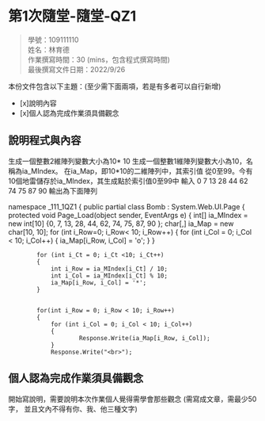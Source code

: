 ﻿# 第1次隨堂-隨堂-QZ1
>
>學號：109111110
><br />
>姓名：林育德
><br />
>作業撰寫時間：30 (mins，包含程式撰寫時間)
><br />
>最後撰寫文件日期：2022/9/26
>

本份文件包含以下主題：(至少需下面兩項，若是有多者可以自行新增)
- [x]說明內容
- [x]個人認為完成作業須具備觀念

## 說明程式與內容
生成一個整數2維陣列變數大小為10* 10
生成一個整數1維陣列變數大小為10，名稱為ia_MIndex。 在ia_Map，即10*10的二維陣列中，其索引值
從0至99。今有10個地雷儲存於ia_MIndex，其生成點於索引值0至99中
輸入 0 7 13 28 44 62 74 75 87 90 輸出為下面陣列

namespace _111_1QZ1
{
    public partial class Bomb : System.Web.UI.Page
    {
        protected void Page_Load(object sender, EventArgs e)
        {
            int[] ia_MIndex = new int[10] {0, 7, 13, 28, 44, 62, 74, 75, 87, 90 };
            char[,] ia_Map = new char[10, 10];
            for (int i_Row=0; i_Row< 10; i_Row++) {
                for (int i_Col = 0; i_Col < 10; i_Col++) {
                    ia_Map[i_Row, i_Col] = 'o';
                }
            }


            for (int i_Ct = 0; i_Ct <10; i_Ct++)
            {
                int i_Row = ia_MIndex[i_Ct] / 10;
                int i_Col = ia_MIndex[i_Ct] % 10;
                ia_Map[i_Row, i_Col] = '*';
            }


            for(int i_Row = 0; i_Row < 10; i_Row++)
            {
                for (int i_Col = 0; i_Col < 10; i_Col++)
                {
                        Response.Write(ia_Map[i_Row, i_Col]);
                }
                Response.Write("<br>");

## 個人認為完成作業須具備觀念

開始寫說明，需要說明本次作業個人覺得需學會那些觀念 (需寫成文章，需最少50字，
並且文內不得有你、我、他三種文字)

